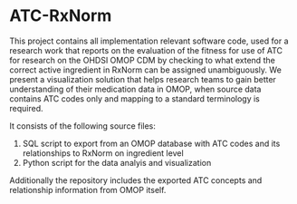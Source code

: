 # ATC-RxNorm
This project contains all implementation relevant software code, used for a research work that reports on the evaluation of the fitness for use of ATC for research on the OHDSI OMOP CDM by checking to what extend the correct active ingredient in RxNorm can be assigned unambiguously. We present a visualization solution that helps research teams to gain better understanding of their medication data in OMOP, when source data contains ATC codes only and mapping to a standard terminology is required.
 

It consists of the following source files:

1. SQL script to export from an OMOP database with ATC codes and its relationships to RxNorm on ingredient level
2. Python script for the data analyis and visualization

Additionally the repository includes the exported ATC concepts and relationship information from OMOP itself. 
